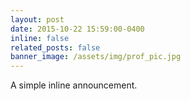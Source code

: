 ```yaml
---
layout: post
date: 2015-10-22 15:59:00-0400
inline: false
related_posts: false
banner_image: /assets/img/prof_pic.jpg
---
```


A simple inline announcement.
